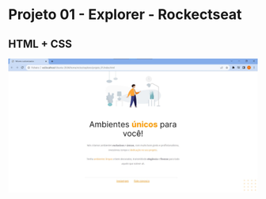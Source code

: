 # Projeto 01 - Explorer - Rockectseat

## HTML + CSS

![Print](images/print-projeto-01-explorer.jpg)
